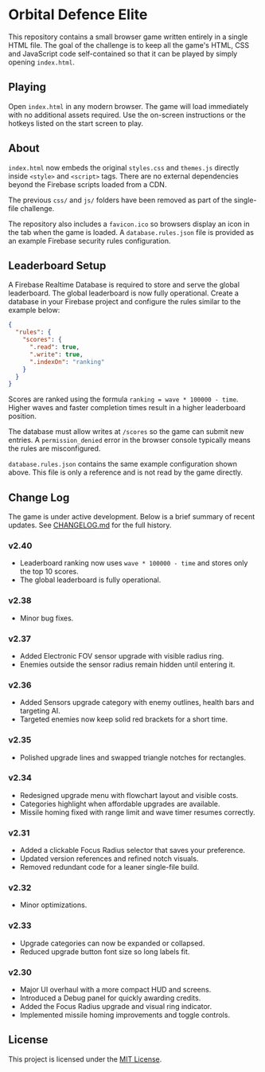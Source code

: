 # Orbital Defence Elite

This repository contains a small browser game written entirely in a single HTML file. The goal of the challenge is to keep all the game's HTML, CSS and JavaScript code self-contained so that it can be played by simply opening `index.html`.

## Playing

Open `index.html` in any modern browser. The game will load immediately with no additional assets required. Use the on-screen instructions or the hotkeys listed on the start screen to play.

## About

`index.html` now embeds the original `styles.css` and `themes.js` directly inside `<style>` and `<script>` tags. There are no external dependencies beyond the Firebase scripts loaded from a CDN.

The previous `css/` and `js/` folders have been removed as part of the single-file challenge.

The repository also includes a `favicon.ico` so browsers display an icon in the
tab when the game is loaded. A `database.rules.json` file is provided as an
example Firebase security rules configuration.

## Leaderboard Setup

A Firebase Realtime Database is required to store and serve the global
leaderboard. The global leaderboard is now fully operational. Create a database in your Firebase project and configure the rules
similar to the example below:

```json
{
  "rules": {
    "scores": {
      ".read": true,
      ".write": true,
      ".indexOn": "ranking"
    }
  }
}
```

Scores are ranked using the formula `ranking = wave * 100000 - time`. Higher waves and faster completion times result in a higher leaderboard position.

The database must allow writes at `/scores` so the game can submit new
entries. A `permission_denied` error in the browser console typically means the
rules are misconfigured.

`database.rules.json` contains the same example configuration shown above. This
file is only a reference and is not read by the game directly.

## Change Log

The game is under active development. Below is a brief summary of recent updates.
See [CHANGELOG.md](CHANGELOG.md) for the full history.

### v2.40
- Leaderboard ranking now uses `wave * 100000 - time` and stores only the top 10 scores.
- The global leaderboard is fully operational.

### v2.38
- Minor bug fixes.

### v2.37
- Added Electronic FOV sensor upgrade with visible radius ring.
- Enemies outside the sensor radius remain hidden until entering it.

### v2.36
- Added Sensors upgrade category with enemy outlines, health bars and targeting AI.
- Targeted enemies now keep solid red brackets for a short time.

### v2.35
- Polished upgrade lines and swapped triangle notches for rectangles.

### v2.34
- Redesigned upgrade menu with flowchart layout and visible costs.
- Categories highlight when affordable upgrades are available.
- Missile homing fixed with range limit and wave timer resumes correctly.

### v2.31
- Added a clickable Focus Radius selector that saves your preference.
- Updated version references and refined notch visuals.
- Removed redundant code for a leaner single-file build.

### v2.32
- Minor optimizations.

### v2.33
- Upgrade categories can now be expanded or collapsed.
- Reduced upgrade button font size so long labels fit.

### v2.30
- Major UI overhaul with a more compact HUD and screens.
- Introduced a Debug panel for quickly awarding credits.
- Added the Focus Radius upgrade and visual ring indicator.
- Implemented missile homing improvements and toggle controls.

## License

This project is licensed under the [MIT License](LICENSE).
